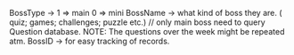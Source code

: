 BossType -> 1 => main 0 => mini
BossName -> what kind of boss they are. ( quiz; games; challenges; puzzle etc.) // only main boss need to query Question database.  NOTE: The questions over the week might be repeated atm. 
BossID -> for easy tracking of records.